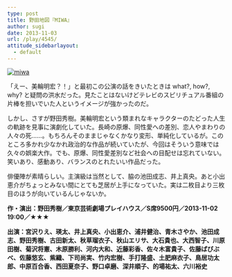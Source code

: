 ```yaml
---
type: post
title: 野田地図『MIWA』
author: sugi
date: 2013-11-03
url: /play/4545/
attitude_sidebarlayout:
  - default
---
```

<a href="http://i0.wp.com/asharpminor.com/wp-content/uploads/2013/11/miwa.jpg" onclick="_gaq.push(['_trackEvent', 'outbound-article', 'http://asharpminor.com/wp-content/uploads/2013/11/miwa.jpg', '']);" ><img src="http://i0.wp.com/asharpminor.com/wp-content/uploads/2013/11/miwa.jpg?resize=210%2C300" alt="miwa" class="alignleft size-medium wp-image-4546" data-recalc-dims="1" /></a>

「えー、美輪明宏？！」と最初この公演の話をきいたときは what?, how?, why? と疑問の洪水だった。見たことはないけどテレビのスピリチュアル番組の片棒を担いでいた人というイメージが強かったのだ。

しかし、さすが野田秀樹。美輪明宏という類まれなキャラクターのたどった人生の軌跡を見事に演劇化していた。長崎の原爆、同性愛への差別、恋人やまわりの人々の死……。もちろんそのままじゃなくかなり変形、単純化しているが。このところ多かれ少なかれ政治的な作品が続いていたが、今回はそういう意味では久々の娯楽大作。でも、原爆、同性愛差別など社会への目配せは忘れていない。笑いあり、感動あり、バランスのとれたいい作品だった。

俳優陣が素晴らしい。主演級は当然として、脇の池田成志、井上真央。あと小出恵介がちょっとみない間にとても芝居が上手になっていた。実は二枚目より三枚目のほうが向いているんじゃないか。

**作・演出：野田秀樹／東京芸術劇場プレイハウス／S席9500円／2013-11-02 19:00／★★★**

**出演：宮沢りえ、瑛太、井上真央、小出恵介、浦井健治、青木さやか、池田成志、野田秀樹、古田新太、秋草瑠衣子、秋山エリサ、大石貴也、大西智子、川原田樹、菊沢将憲、木原勝利、河内大和、近藤彩香、佐々木富貴子、佐藤ばびぶべ、佐藤悠玄、紫織、下司尚実、竹内宏樹、手打隆盛、土肥麻衣子、鳥居功太郎、中原百合香、西田夏奈子、野口卓磨、深井順子、的場祐太、六川裕史**
